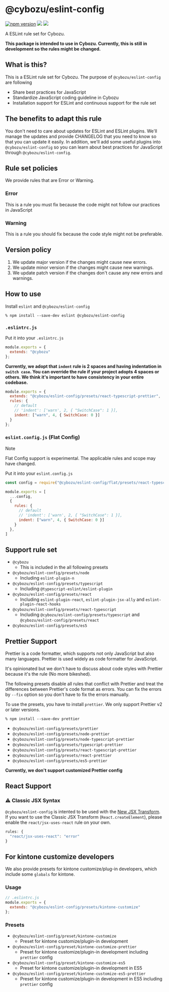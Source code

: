 # @cybozu/eslint-config

[![npm version](https://badge.fury.io/js/%40cybozu%2Feslint-config.svg)](https://badge.fury.io/js/%40cybozu%2Feslint-config)
[![](https://github.com/cybozu/eslint-config/workflows/test/badge.svg)](https://github.com/cybozu/eslint-config/actions?workflow=test)
[![](https://github.com/cybozu/eslint-config/workflows/lint/badge.svg)](https://github.com/cybozu/eslint-config/actions?workflow=lint)

A ESLint rule set for Cybozu.

**This package is intended to use in Cybozu. Currently, this is still in development so the rules might be changed.**

## What is this?

This is a ESLint rule set for Cybozu.
The purpose of `@cybozu/eslint-config` are following

- Share best practices for JavaScript
- Standardize JavaScript coding guideline in Cybozu
- Installation support for ESLint and continuous support for the rule set

## The benefits to adapt this rule

You don't need to care about updates for ESLint and ESLint plugins.
We'll manage the updates and provide CHANGELOG that you need to know so that you can update it easily.
In addition, we'll add some useful plugins into `@cybozu/eslint-config` so you can learn about best practices for JavaScript through `@cybozu/eslint-config`.

## Rule set policies

We provide rules that are Error or Warning.

### Error

This is a rule you must fix because the code might not follow our practices in JavaScript

### Warning

This is a rule you should fix because the code style might not be preferable.

## Version policy

1.  We update major version if the changes might cause new errors.
1.  We update minor version if the changes might cause new warnings.
1.  We update patch version if the changes don't cause any new errors and warnings.

## How to use

Install `eslint` and `@cybozu/eslint-config`

```
% npm install --save-dev eslint @cybozu/eslint-config
```

### `.eslintrc.js`

Put it into your `.eslintrc.js`

```js
module.exports = {
  extends: "@cybozu"
};
```

**Currently, we adopt that `indent` rule is 2 spaces and having indentation in `switch case`.
You can override the rule if your project adopts 4 spaces or others.
We think it's important to have consistency in your entire codebase.**

```js
module.exports = {
  extends: "@cybozu/eslint-config/presets/react-typescript-prettier",
  rules: {
    // default
    // 'indent': ['warn', 2, { "SwitchCase": 1 }],
    indent: ["warn", 4, { SwitchCase: 0 }]
  }
};
```

### `eslint.config.js` (Flat Config)

> [!NOTE]
> Flat Config support is experimental. The applicable rules and scope may have changed.

Put it into your `eslint.config.js`

```js
const config = require("@cybozu/eslint-config/flat/presets/react-typescript-prettier")

module.exports = [
  ...config,
  {
    rules: {
      // default
      // 'indent': ['warn', 2, { "SwitchCase": 1 }],
      indent: ["warn", 4, { SwitchCase: 0 }]
    }
  },
]
```

## Support rule set

- `@cybozu`
  - This is included in the all following presets
- `@cybozu/eslint-config/presets/node`
  - Including `eslint-plugin-n`
- `@cybozu/eslint-config/presets/typescript`
  - Including `@typescript-eslint/eslint-plugin`
- `@cybozu/eslint-config/presets/react`
  - Including `eslint-plugin-react`, `eslint-plugin-jsx-ally` and `eslint-plugin-react-hooks`
- `@cybozu/eslint-config/presets/react-typescript`
  - Including `@cybozu/eslint-config/presets/typescript` and `@cybozu/eslint-config/presets/react`
- `@cybozu/eslint-config/presets/es5`

## Prettier Support

Prettier is a code formatter, which supports not only JavaScript but also many languages.
Prettier is used widely as code formatter for JavaScript.

It's opinionated but we don't have to discuss about code styles with Prettier because it's the rule (No more bikeshed).

The following presets disable all rules that conflict with Prettier and treat the differences between Prettier's code format as errors.
You can fix the errors by `--fix` option so you don't have to fix the errors manually.

To use the presets, you have to install `prettier`. We only support Prettier v2 or later versions.

```
% npm install --save-dev prettier
```

- `@cybozu/eslint-config/presets/prettier`
- `@cybozu/eslint-config/presets/node-prettier`
- `@cybozu/eslint-config/presets/node-typescript-prettier`
- `@cybozu/eslint-config/presets/typescript-prettier`
- `@cybozu/eslint-config/presets/react-typescript-prettier`
- `@cybozu/eslint-config/presets/react-prettier`
- `@cybozu/eslint-config/presets/es5-prettier`

**Currently, we don't support customized Prettier config**

## React Support

### ⚠️ Classic JSX Syntax

`@cybozu/eslint-config` is intented to be used with the [New JSX Transform](https://reactjs.org/blog/2020/09/22/introducing-the-new-jsx-transform.html). If you want to use the Classic JSX Transform (`React.createElement`), please enable the `react/jsx-uses-react` rule on your own.

```js
rules: {
  "react/jsx-uses-react": "error"
}
```

## For kintone customize developers

We also provide presets for kintone customize/plug-in developers, which include some `globals` for kintone.

### Usage

```js
// .eslintrc.js
module.exports = {
  extends: "@cybozu/eslint-config/presets/kintone-customize"
};
```

### Presets

- `@cybozu/eslint-config/preset/kintone-customize`
  - Preset for kintone customize/plugin-in development
- `@cybozu/eslint-config/preset/kintone-customize-prettier`
  - Preset for kintone customize/plugin-in development including `prettier` config
- `@cybozu/eslint-config/preset/kintone-customize-es5`
  - Preset for kintone customize/plugin-in development in ES5
- `@cybozu/eslint-config/preset/kintone-customize-es5-prettier`
  - Preset for kintone customize/plugin-in development in ES5 including `prettier` config

